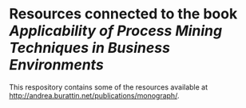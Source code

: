 # Resources connected to the book *Applicability of Process Mining Techniques in Business Environments*

This respository contains some of the resources available at http://andrea.burattin.net/publications/monograph/.
